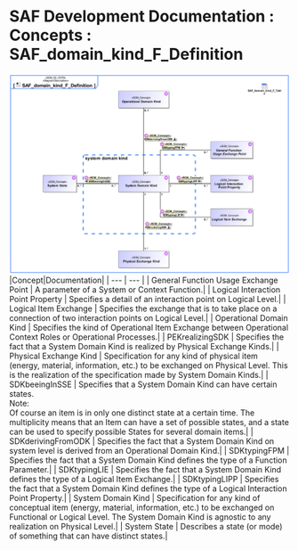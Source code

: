 # SAF Development Documentation : Concepts : SAF_domain_kind_F_Definition 
![SAF_domain_kind_F_Definition.svg](./diagrams/SAF_domain_kind_F_Definition.svg)
|Concept|Documentation|
| --- | --- |
| General Function Usage Exchange Point | A parameter of a System or Context Function.|
| Logical Interaction Point Property | Specifies a detail of an interaction point on Logical Level.|
| Logical Item Exchange | Specifies the exchange that is to take place on a connection of two interaction points on Logical Level.|
| Operational Domain Kind | Specifies the kind of Operational Item Exchange between Operational Context Roles or Operational Processes.|
| PEKrealizingSDK | Specifies the fact that a System Domain Kind is realized by Physical Exchange Kinds.|
| Physical Exchange Kind | Specification for any kind of physical item (energy, material, information, etc.) to be exchanged on Physical Level. This is the realization of the specification made by System Domain Kinds.|
| SDKbeeingInSSE | Specifies that a System Domain Kind can have certain states.<br>Note:<br>Of course an item is in only one distinct state at a certain time. The multiplicity means that an Item can have a set of possible states, and a state can be used to specify possible States for several domain items.|
| SDKderivingFromODK | Specifies the fact that a System Domain Kind on system level is derived from an Operational Domain Kind.|
| SDKtypingFPM | Specifies the fact that a System Domain Kind defines the type of a Function Parameter.|
| SDKtypingLIE | Specifies the fact that a System Domain Kind defines the type of a Logical Item Exchange.|
| SDKtypingLIPP | Specifies the fact that a System Domain Kind defines the type of a Logical Interaction Point Property.|
| System Domain Kind | Specification for any kind of conceptual item (energy, material, information, etc.) to be exchanged on Functional or Logical Level. The System Domain Kind is agnostic to any realization on Physical Level.|
| System State | Describes a state (or mode) of something that can have distinct states.|
